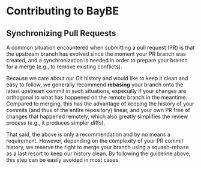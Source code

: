 # Contributing to BayBE
## Synchronizing Pull Requests

A common situation encountered when submitting a pull request (PR) is that the upstream
branch has evolved since the moment your PR branch was created, and a synchronization
is needed in order to prepare your branch for a merge (e.g., to remove existing
conflicts).

Because we care about our Git history and would like to keep it clean and
easy to follow, we generally recommend **rebasing** your branch onto the latest
upstream commit in such situations, especially if your changes are orthogonal to what
has happened on the remote branch in the meantime. Compared to merging, this has the
advantage of keeping the history of your commits (and thus of the entire repository)
linear, and your own PR free of changes that happened remotely, which also
greatly simplifies the review process (e.g., it produces simpler diffs).

That said, the above is only a recommendation and by no means a requirement. However,
depending on the complexity of your PR commit history, we reserve the right to merge
your branch using a squash-rebase as a last resort to keep our history clean.
By following the guideline above, this step can be easily avoided in most cases.

<a id="developer-tools"></a>